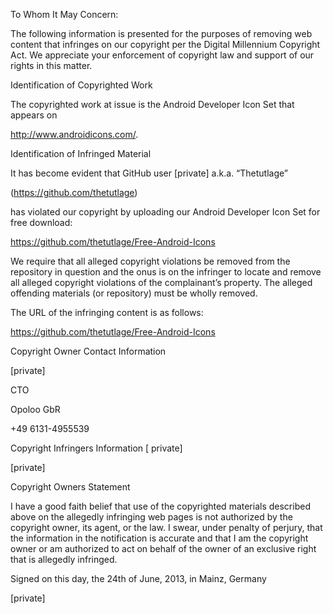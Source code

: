 To Whom It May Concern: 

The following information is presented for the purposes of removing web content that infringes on our copyright per the Digital Millennium Copyright Act. We appreciate your enforcement of copyright law and support of our rights in this matter.

Identification of Copyrighted Work 

The copyrighted work at issue is the Android Developer Icon Set that appears on 

http://www.androidicons.com/. 

Identification of Infringed Material 

It has become evident that GitHub user [private] a.k.a. “Thetutlage” 

(https://github.com/thetutlage) 

has violated our copyright by uploading our Android Developer Icon Set for free download: 

https://github.com/thetutlage/Free-Android-Icons

We require that all alleged copyright violations be removed from the repository in question and the onus is on the infringer to locate and remove all alleged copyright violations of the complainant’s property. The alleged offending materials (or repository) must be wholly removed.

The URL of the infringing content is as follows: 

https://github.com/thetutlage/Free-Android-Icons 


Copyright Owner Contact Information 

[private]  

CTO

Opoloo GbR

+49 6131-4955539

Copyright Infringers Information 
[
private]

[private]

Copyright Owners Statement 

I have a good faith belief that use of the copyrighted materials described above on the allegedly infringing web pages is not authorized by the copyright owner, its agent, or the law.
I swear, under penalty of perjury, that the information in the notification is accurate and that I am the copyright owner or am authorized to act on behalf of the owner of an 
exclusive right that is allegedly infringed.

Signed on this day, the 24th of June, 2013, in Mainz, Germany

[private]